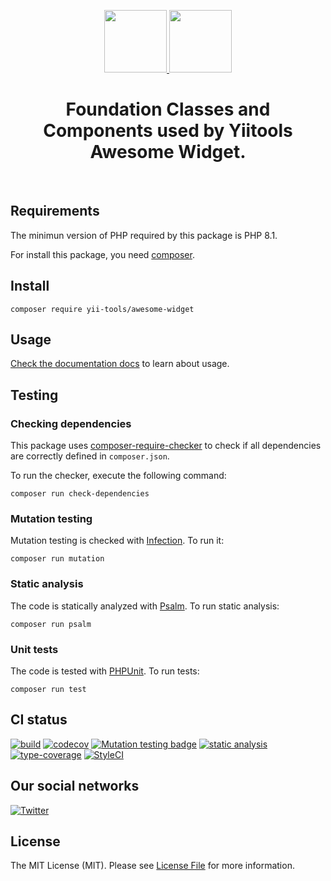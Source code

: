 <p align="center">
    <a href="https://github.com/yii-tools/awesome-widget" target="_blank">
        <img src="https://avatars.githubusercontent.com/u/121752654?s=200&v=4" height="100px">
    </a>
    <a href="https://github.com/yii-tools/awesome-widget" target="_blank">
        <img src="https://cdn-icons-png.flaticon.com/512/5762/5762492.png" height="100px">
    </a>    
    <h1 align="center">Foundation Classes and Components used by Yiitools Awesome Widget.</h1>
    <br>
</p>

## Requirements

The minimun version of PHP required by this package is PHP 8.1.

For install this package, you need [composer](https://getcomposer.org/).

## Install

```shell
composer require yii-tools/awesome-widget
```

## Usage

[Check the documentation docs](/docs/widget.md) to learn about usage.

## Testing

### Checking dependencies

This package uses [composer-require-checker](https://github.com/maglnet/ComposerRequireChecker) to check if all dependencies are correctly defined in `composer.json`.

To run the checker, execute the following command:

```shell
composer run check-dependencies
```

### Mutation testing

Mutation testing is checked with [Infection](https://infection.github.io/). To run it:

```shell
composer run mutation
```

### Static analysis

The code is statically analyzed with [Psalm](https://psalm.dev/). To run static analysis:

```shell
composer run psalm
```

### Unit tests

The code is tested with [PHPUnit](https://phpunit.de/). To run tests:

```
composer run test
```

## CI status

[![build](https://github.com/yii-tools/awesome-widget/actions/workflows/build.yml/badge.svg)](https://github.com/yii-tools/awesome-widget/actions/workflows/build.yml)
[![codecov](https://codecov.io/gh/yii-tools/awesome-widget/branch/main/graph/badge.svg?token=MF0XUGVLYC)](https://codecov.io/gh/yii-tools/awesome-widget)
[![Mutation testing badge](https://img.shields.io/endpoint?style=flat&url=https%3A%2F%2Fbadge-api.stryker-mutator.io%2Fgithub.com%2Fyii-tools%2Fawesome-widget%2Fmain)](https://dashboard.stryker-mutator.io/reports/github.com/yii-tools/awesome-widget/main)
[![static analysis](https://github.com/yii-tools/awesome-widget/actions/workflows/static.yml/badge.svg)](https://github.com/yii-tools/awesome-widget/actions/workflows/static.yml)
[![type-coverage](https://shepherd.dev/github/yii-tools/awesome-widget/coverage.svg)](https://shepherd.dev/github/yii-tools/awesome-widget)
[![StyleCI](https://github.styleci.io/repos/597381615/shield?branch=main)](https://github.styleci.io/repos/597381615?branch=main)

## Our social networks

[![Twitter](https://img.shields.io/badge/twitter-follow-1DA1F2?logo=twitter&logoColor=1DA1F2&labelColor=555555?style=flat)](https://twitter.com/Terabytesoftw)

## License

The MIT License (MIT). Please see [License File](LICENSE.md) for more information.
